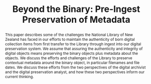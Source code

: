 ---
abstract: This paper describes some of the challenges the National Library of New
  Zealand has faced in our efforts to maintain the authenticity of born digital collection
  items from first transfer to the Library through ingest into our digital preservation
  system. We assume that assuring the authenticity and integrity of digital objects
  means preserving the binary objects plus metadata about the objects. We discuss
  the efforts and challenges of the Library to preserve contextual metadata around
  the binary object, in particular filenames and file dates. We discuss these efforts
  from the two perspectives of the digital archivist and the digital preservation
  analyst, and how these two perspectives inform our current thinking.
creators:
- Moran, Jessica
- Gattuso, Jay
date: null
document_url: https://services.phaidra.univie.ac.at/api/object/o:429555/download
grand_parent: iPRES
institutions: []
keywords:
- digital archivists
- born digital preservation
- technical appraisal
- ingest
landing_page_url: https://phaidra.univie.ac.at/o:429555
language: eng
layout: publication
license: CC BY 4.0 International
notes_url: null
parent: iPRES 2015
publication_type: paper
size: 560666
slides_url: null
source_name: iPRES
stream_url: null
title: 'Beyond the Binary: Pre-Ingest Preservation of Metadata'
year: 2015
---